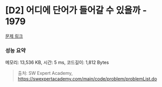 # [D2] 어디에 단어가 들어갈 수 있을까 - 1979 

[문제 링크](https://swexpertacademy.com/main/code/problem/problemDetail.do?contestProbId=AV5PuPq6AaQDFAUq) 

### 성능 요약

메모리: 13,536 KB, 시간: 5 ms, 코드길이: 1,812 Bytes



> 출처: SW Expert Academy, https://swexpertacademy.com/main/code/problem/problemList.do